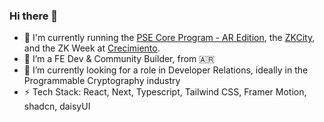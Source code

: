 ### Hi there 👋
- 🔭 I'm currently running the [PSE Core Program - AR Edition](https://pse-team.notion.site/PSE-Core-Program-2024-64ae61c3d7e74bf4bf9c15914ef22460), the [ZKCity](https://www.zkcity.xyz/), and the ZK Week at [Crecimiento](https://www.aleph.crecimiento.build/).
- 🌱 I’m a FE Dev & Community Builder, from 🇦🇷
- 🔐 I’m currently looking for a role in Developer Relations, ideally in the Programmable Cryptography industry 
- ⚡ Tech Stack: React, Next, Typescript, Tailwind CSS, Framer Motion, shadcn, daisyUI
<!--
**lucilapastore/lucilapastore** is a ✨ _special_ ✨ repository because its `README.md` (this file) appears on your GitHub profile.
- 🤔 I’m looking for help with ...
- 💬 Ask me about ...
- 😄 I’d especially love to work at a startup on a tight-knit team where I can make an impact quickly 🚀

- 📫 How to reach me: ...
-->

